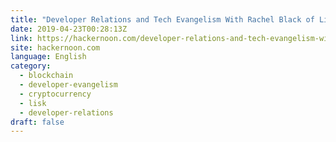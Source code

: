 ```yaml
---
title: "Developer Relations and Tech Evangelism With Rachel Black of Lisk"
date: 2019-04-23T00:28:13Z
link: https://hackernoon.com/developer-relations-and-tech-evangelism-with-rachel-black-of-lisk-bc5f1417f1f9?source=rss----3a8144eabfe3---4
site: hackernoon.com
language: English
category:
  - blockchain
  - developer-evangelism
  - cryptocurrency
  - lisk
  - developer-relations
draft: false
---
```

